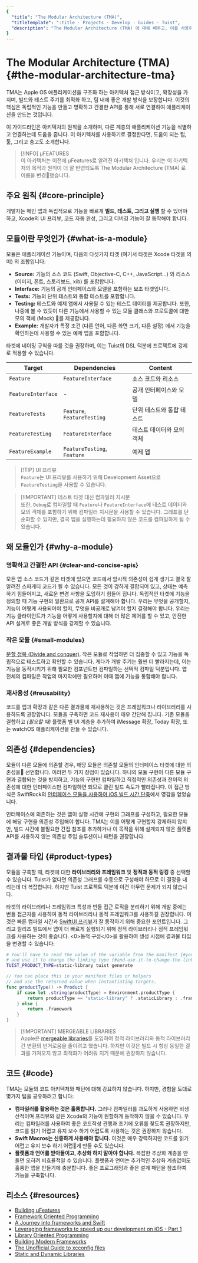 ```yaml
---
{
  "title": "The Modular Architecture (TMA)",
  "titleTemplate": ":title · Projects · Develop · Guides · Tuist",
  "description": "The Modular Architecture (TMA) 에 대해 배우고, 이를 사용하여 프로젝트를 구조화 하는 방법을 배워봅니다."
}
---
```

# The Modular Architecture (TMA) {#the-modular-architecture-tma}

TMA는 Apple OS 애플리케이션을 구조화 하는 아키텍처 접근 방식이고, 확장성을 가지며, 빌드와 테스트 주기를 최적화 하고, 팀 내에 좋은 개발 방식을 보장합니다. 이것의 핵심은 독립적인 기능을 만들고 명확하고 간결한 API를 통해 서로 연결하여 애플리케이션을 만드는 것입니다.

이 가이드라인은 아키텍처의 원칙을 소개하며, 다른 계층의 애플리케이션 기능을 식별하고 연결하는데 도움을 줍니다. 이 아키텍처를 사용하기로 결정한다면, 도움이 되는 팁, 툴, 그리고 충고도 소개합니다.

> [!INFO] µFEATURES\
> 이 아키텍처는 이전에 µFeatures로 알려진 아키텍처 입니다. 우리는 이 아키텍처의 목적과 원칙이 더 잘 반영되도록 The Modular Architecture (TMA) 로 이름을 변경했습니다.

## 주요 원칙 {#core-principle}

개발자는 메인 앱과 독립적으로 기능을 빠르게 **빌드, 테스트, 그리고 실행** 할 수 있어야 하고, Xcode의 UI 프리뷰, 코드 자동 완성, 그리고 디버깅 기능이 잘 동작해야 합니다.

## 모듈이란 무엇인가 {#what-is-a-module}

모듈은 애플리케이션 기능이며, 다음의 다섯가지 타겟 (여기서 타겟은 Xcode 타겟을 의미) 의 조합입니다:

- **Source:** 기능의 소스 코드 (Swift, Objective-C, C++, JavaScript...) 와 리소스 (이미지, 폰트, 스토리보드, xib) 를 포함합니다.
- **Interface:** 기능의 공개 인터페이스와 모델을 포함하는 보조 타겟입니다.
- **Tests:** 기능의 단위 테스트와 통합 테스트를 포함합니다.
- **Testing:** 테스트와 예제 앱에서 사용될 수 있는 테스트 데이터를 제공합니다. 또한, 나중에 볼 수 있듯이 다른 기능에서 사용할 수 있는 모듈 클래스와 프로토콜에 대한 모의 객체 (Mock) 를 제공합니다.
- **Example:** 개발자가 특정 조건 (다른 언어, 다른 화면 크기, 다른 설정) 에서 기능을 확인하는데 사용할 수 있는 예제 앱을 포함합니다.

타겟에 네이밍 규칙을 따를 것을 권장하며, 이는 Tuist의 DSL 덕분에 프로젝트에 강제로 적용할 수 있습니다.

| Target             | Dependencies                | Content        |
| ------------------ | --------------------------- | -------------- |
| `Feature`          | `FeatureInterface`          | 소스 코드와 리소스     |
| `FeatureInterface` | -                           | 공개 인터페이스와 모델   |
| `FeatureTests`     | `Feature`, `FeatureTesting` | 단위 테스트와 통합 테스트 |
| `FeatureTesting`   | `FeatureInterface`          | 테스트 데이터와 모의 객체 |
| `FeatureExample`   | `FeatureTesting`, `Feature` | 예제 앱           |

> [!TIP] UI 프리뷰\
> `Feature`는 UI 프리뷰를 사용하기 위해 Development Asset으로 `FeatureTesting`을 사용할 수 있습니다.

> [!IMPORTANT] 테스트 타겟 대신 컴파일러 지시문\
> 또한, `Debug`로 컴파일할 때 `Feature`나 `FeatureInterface`에 테스트 데이터와 모의 객체를 포함하기 위해 컴파일러 지시문을 사용할 수 있습니다. 그래프를 단순화할 수 있지만, 결국 앱을 실행하는데 필요하지 않은 코드를 컴파일하게 될 수 있습니다.

## 왜 모듈인가 {#why-a-module}

### 명확하고 간결한 API {#clear-and-concise-apis}

모든 앱 소스 코드가 같은 타겟에 있으면 코드에서 암시적 의존성이 쉽게 생기고 결국 잘 알려진 스파게티 코드가 될 수 있습니다. 모든 것이 강하게 결합되어 있고, 상태는 예측하기 힘들어지고, 새로운 변경 사항을 도입하기 힘들어 집니다. 독립적인 타겟에 기능을 정의할 때 기능 구현의 일환으로 공개 API를 설계해야 합니다. 우리는 무엇을 공개할지, 기능이 어떻게 사용되어야 할지, 무엇을 비공개로 남겨야 할지 결정해야 합니다. 우리는 기능 클라이언트가 기능을 어떻게 사용할지에 대해 더 많은 제어를 할 수 있고, 안전한 API 설계로 좋은 개발 방식을 강제할 수 있습니다.

### 작은 모듈 {#small-modules}

[분할 정복 (Divide and conquer)](https://en.wikipedia.org/wiki/Divide_and_conquer). 작은 모듈로 작업하면 더 집중할 수 있고 기능을 독립적으로 테스트하고 확인할 수 있습니다. 게다가 개발 주기는 훨씬 더 빨라지는데, 이는 기능을 동작시키기 위해 필요한 컴포넌트만 컴파일하는 선택적 컴파일 덕분입니다. 앱 전체의 컴파일은 작업의 마지막에만 필요하며 이때 앱에 기능을 통합해야 합니다.

### 재사용성 {#reusability}

코드를 앱과 확장과 같은 다른 결과물에 재사용하는 것은 프레임워크나 라이브러리를 사용하도록 권장합니다. 모듈을 구축하면 코드 재사용이 매우 간단해 집니다. 기존 모듈을 결합하고 _(필요할 때)_ 플랫폼 별 UI 계층을 추가하여 iMessage 확장, Today 확장, 또는 watchOS 애플리케이션을 만들 수 있습니다.

## 의존성 {#dependencies}

모듈이 다른 모듈에 의존할 경우, 해당 모듈은 의존할 모듈의 인터페이스 타겟에 대한 의존성을 선언합니다. 이러면 두 가지 장점이 있습니다. 하나의 모듈 구현이 다른 모듈 구현과 결합되는 것을 방지하고, 기능의 구현만 컴파일하고 직접적인 의존성과 전이적 의존성에 대한 인터페이스만 컴파일하면 되므로 클린 빌드 속도가 빨라집니다. 이 접근 방식은 SwiftRock의 [인터페이스 모듈을 사용하여 iOS 빌드 시간 단축](https://swiftrocks.com/reducing-ios-build-times-by-using-interface-targets)에서 영감을 얻었습니다.

인터페이스에 의존하는 것은 앱이 실행 시간에 구현의 그래프를 구성하고, 필요한 모듈에 해당 구현을 의존성 주입해야 합니다. TMA는 이를 어떻게 구현할지 강제하지 않지만, 빌드 시간에 불필요한 간접 참조를 추가하거나 이 목적을 위해 설계되지 않은 플랫폼 API를 사용하지 않는 의존성 주입 솔루션이나 패턴을 권장합니다.

## 결과물 타입 {#product-types}

모듈을 구축할 때, 타겟에 대한 **라이브러리와 프레임워크** 및 **정적과 동적 링킹** 중 선택할 수 있습니다. Tuist가 없다면 의존성 그래프를 수동으로 구성해야 하므로 이 결정을 내리는데 더 복잡합니다. 하지만 Tuist 프로젝트 덕분에 이건 아무런 문제가 되지 않습니다.

타겟의 라이브러리나 프레임워크 특성과 번들 접근 로직을 분리하기 위해 개발 중에는 <LocalizedLink href="/guides/features/projects/synthesized-files#bundle-accessors">번들 접근자</LocalizedLink>를 사용하여 동적 라이브러리나 동적 프레임워크를 사용하길 권장합니다. 이것은 빠른 컴파일 시간과 [SwiftUI 프리뷰](https://developer.apple.com/documentation/swiftui/previews-in-xcode)가 잘 동작하기 위해 중요한 포인트입니다. 그리고 릴리즈 빌드에서 앱이 더 빠르게 실행되기 위해 정적 라이브러리나 정적 프레임워크를 사용하는 것이 좋습니다. <0>동적 구성</0>을 활용하여 생성 시점에 결과물 타입을 변경할 수 있습니다:

```bash
# You'll have to read the value of the variable from the manifest {#youll-have-to-read-the-value-of-the-variable-from-the-manifest}
# and use it to change the linking type {#and-use-it-to-change-the-linking-type}
TUIST_PRODUCT_TYPE=static-library tuist generate
```

```swift
// You can place this in your manifest files or helpers
// and use the returned value when instantiating targets.
func productType() -> Product {
    if case let .string(productType) = Environment.productType {
        return productType == "static-library" ? .staticLibrary : .framework
    } else {
        return .framework
    }
}
```

> [!IMPORTANT] MERGEABLE LIBRARIES\
> Apple은 [mergeable libraries](https://developer.apple.com/documentation/xcode/configuring-your-project-to-use-mergeable-libraries)를 도입하여 정적 라이브러리와 동적 라이브러리 간 변환의 번거로움을 줄이려고 했습니다. 하지만 이것은 빌드 시 항상 동일한 결과를 가져오지 않고 최적화가 어려워 지기 때문에 권장하지 않습니다.

## 코드 {#code}

TMA는 모듈의 코드 아키텍처와 패턴에 대해 강요하지 않습니다. 하지만, 경험을 토대로 몇가지 팁을 공유하려고 합니다:

- **컴파일러를 활용하는 것은 훌륭합니다.** 그러나 컴파일러를 과도하게 사용하면 비생산적이며 프리뷰와 같은 Xcode의 기능이 원할하게 동작하지 않을 수 있습니다. 우리는 컴파일러를 사용하여 좋은 코드작성 관행과 조기에 오류를 찾도록 권장하지만, 코드를 읽기 어렵고 유지 보수 하기 어렵도록 사용하는 것은 권장하지 않습니다.
- **Swift Macros는 신중하게 사용해야 합니다.** 이것은 매우 강력하지만 코드를 읽기 어렵고 유지 보수 하기 어렵게 만들 수도 있습니다.
- **플랫폼과 언어를 받아들이고, 추상화 하지 말아야 합니다.** 복잡한 추상화 계층을 만들면 오히려 비효율적일 수 있습니다. 플랫폼과 언어는 추가적인 추상화 계층없이도 훌륭한 앱을 만들기에 충분합니다. 좋은 프로그래밍과 좋은 설계 패턴을 참조하여 기능을 구축합니다.

## 리소스 {#resources}

- [Building µFeatures](https://speakerdeck.com/pepibumur/building-ufeatures)
- [Framework Oriented Programming](https://speakerdeck.com/pepibumur/framework-oriented-programming-mobilization-dot-pl)
- [A Journey into frameworks and Swift](https://speakerdeck.com/pepibumur/a-journey-into-frameworks-and-swift)
- [Leveraging frameworks to speed up our development on iOS - Part 1](https://developers.soundcloud.com/blog/leveraging-frameworks-to-speed-up-our-development-on-ios-part-1)
- [Library Oriented Programming](https://academy.realm.io/posts/justin-spahr-summers-library-oriented-programming/)
- [Building Modern Frameworks](https://developer.apple.com/videos/play/wwdc2014/416/)
- [The Unofficial Guide to xcconfig files](https://pewpewthespells.com/blog/xcconfig_guide.html)
- [Static and Dynamic Libraries](https://pewpewthespells.com/blog/static_and_dynamic_libraries.html)
